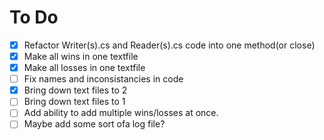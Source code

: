 # To Do
- [x] Refactor Writer(s).cs and Reader(s).cs code into one method(or close)
- [x] Make all wins in one textfile
- [x] Make all losses in one textfile
- [ ] Fix names and inconsistancies in code
- [x] Bring down text files to 2
- [ ] Bring down text files to 1
- [ ] Add ability to add multiple wins/losses at once.
- [ ] Maybe add some sort ofa log file?